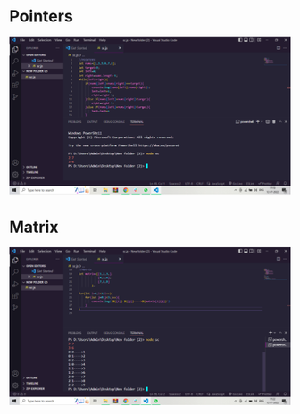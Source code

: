 <h1>Pointers</h1>
<img src="./images/Screenshot (277).png" alt="">
<h1>Matrix</h1>
<img src="./images/Screenshot (278).png" alt="">